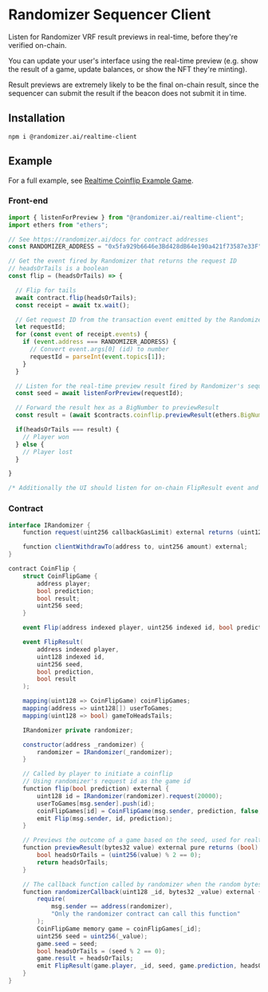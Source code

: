 # Randomizer Sequencer Client

Listen for Randomizer VRF result previews in real-time, before they're verified on-chain.

You can update your user's interface using the real-time preview (e.g. show the result of a game, update balances, or show the NFT they're minting).

Result previews are extremely likely to be the final on-chain result, since the sequencer can submit the result if the beacon does not submit it in time.

## Installation
`npm i @randomizer.ai/realtime-client`

## Example

For a full example, see [Realtime Coinflip Example Game](https://github.com/randomizerai/coinflip-example).

### Front-end

```js
import { listenForPreview } from "@randomizer.ai/realtime-client";
import ethers from "ethers";

// See https://randomizer.ai/docs for contract addresses
const RANDOMIZER_ADDRESS = "0x5fa929b6646e3Bd428dB64e190a421f73587e33F";

// Get the event fired by Randomizer that returns the request ID
// headsOrTails is a boolean
const flip = (headsOrTails) => {

  // Flip for tails
  await contract.flip(headsOrTails);
  const receipt = await tx.wait();

  // Get request ID from the transaction event emitted by the Randomizer contract
  let requestId;
  for (const event of receipt.events) {
    if (event.address === RANDOMIZER_ADDRESS) {
      // Convert event.args[0] (id) to number
      requestId = parseInt(event.topics[1]);
    }
  }

  // Listen for the real-time preview result fired by Randomizer's sequencer (returns a hex string)
  const seed = await listenForPreview(requestId);

  // Forward the result hex as a BigNumber to previewResult
  const result = (await $contracts.coinflip.previewResult(ethers.BigNumber.from(seed)));

  if(headsOrTails === result) {
    // Player won
  } else {
    // Player lost
  }

}

/* Additionally the UI should listen for on-chain FlipResult event and update the state accordingly */

```

### Contract

```cs
interface IRandomizer {
    function request(uint256 callbackGasLimit) external returns (uint128);

    function clientWithdrawTo(address to, uint256 amount) external;
}

contract CoinFlip {
    struct CoinFlipGame {
        address player;
        bool prediction;
        bool result;
        uint256 seed;
    }

    event Flip(address indexed player, uint256 indexed id, bool prediction);

    event FlipResult(
        address indexed player,
        uint128 indexed id,
        uint256 seed,
        bool prediction,
        bool result
    );

    mapping(uint128 => CoinFlipGame) coinFlipGames;
    mapping(address => uint128[]) userToGames;
    mapping(uint128 => bool) gameToHeadsTails;

    IRandomizer private randomizer;

    constructor(address _randomizer) {
        randomizer = IRandomizer(_randomizer);
    }

    // Called by player to initiate a coinflip
    // Using randomizer's request id as the game id
    function flip(bool prediction) external {
        uint128 id = IRandomizer(randomizer).request(20000);
        userToGames[msg.sender].push(id);
        coinFlipGames[id] = CoinFlipGame(msg.sender, prediction, false, 0);
        emit Flip(msg.sender, id, prediction);
    }

    // Previews the outcome of a game based on the seed, used for realtime result previews sent by Randomizer Sequencer.
    function previewResult(bytes32 value) external pure returns (bool) {
        bool headsOrTails = (uint256(value) % 2 == 0);
        return headsOrTails;
    }

    // The callback function called by randomizer when the random bytes are ready
    function randomizerCallback(uint128 _id, bytes32 _value) external {
        require(
            msg.sender == address(randomizer),
            "Only the randomizer contract can call this function"
        );
        CoinFlipGame memory game = coinFlipGames[_id];
        uint256 seed = uint256(_value);
        game.seed = seed;
        bool headsOrTails = (seed % 2 == 0);
        game.result = headsOrTails;
        emit FlipResult(game.player, _id, seed, game.prediction, headsOrTails);
    }
}
```
